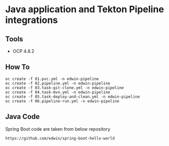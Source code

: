 Java application and Tekton Pipeline integrations
===================

Tools
-------------------
* OCP 4.8.2

How To
--------------------
``` 
oc create -f 01.pvc.yml -n edwin-pipeline
oc create -f 02.pipeline.yml -n edwin-pipeline
oc create -f 03.task-git-clone.yml -n edwin-pipeline
oc create -f 04.task-mvn.yml -n edwin-pipeline
oc create -f 05.task-deploy-and-clean.yml -n edwin-pipeline
oc create -f 06.pipeline-run.yml -n edwin-pipeline
```

Java Code
--------------------
Spring Boot code are taken from below repository
```
https://github.com/edwin/spring-boot-hello-world
```
